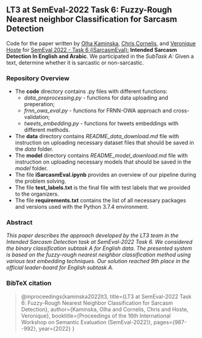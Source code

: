 ## LT3 at SemEval-2022 Task 6: Fuzzy-Rough Nearest neighbor Classification for Sarcasm Detection
Code for the paper written by [Olha Kaminska](https://scholar.google.com/citations?hl=en&user=yRgJkEwAAAAJ), [Chris Cornelis](https://scholar.google.com/citations?hl=en&user=ln46HlkAAAAJ), and [Veronique Hoste](https://scholar.google.com/citations?hl=en&user=WxOsW3IAAAAJ) for [SemEval 2022 - Task 6 (iSarcasmEval):](https://codalab.lisn.upsaclay.fr/competitions/1340) **Intended Sarcasm Detection In English and Arabic**. We participated in the *SubTask A:* Given a text, determine whether it is sarcastic or non-sarcastic.

### Repository Overview ###
- The **code** directory contains .py files with different functions:
  - *data_preprocessing.py* - functions for data uploading and preperation;
  - *frnn_owa_eval.py* - functions for FRNN-OWA approach and cross-validation;
  - *tweets_embedding.py* - functions for tweets embeddings with different methods.
- The **data** directory contains *README_data_download.md* file with instruction on uploading necessary dataset files that should be saved in the *data* folder.
- The **model** directory contains *README_model_download.md* file with instruction on uploading necessary models that should be saved in the *model* folder.
- The file **iSarcasmEval.ipynb** provides an overview of our pipeline during the problem solving. 
- The file **test_labels.txt** is the final file with test labels that we provided to the organizers.
- The file **requirements.txt** contains the list of all necessary packages and versions used with the Python 3.7.4 environment.

### Abstract ###
*This paper describes the approach developed by the LT3 team in the Intended Sarcasm Detection task at SemEval-2022 Task 6. We considered the binary classification subtask A for English data. The presented system is based on the fuzzy-rough nearest neighbor classification method using various text embedding techniques. Our solution reached 9th place in the official leader-board for English subtask A.*

### BibTeX citation ###
>@inproceedings{kaminska2022lt3,
  title={LT3 at SemEval-2022 Task 6: Fuzzy-Rough Nearest Neighbor Classification for Sarcasm Detection},
  author={Kaminska, Olha and Cornelis, Chris and Hoste, Veronique},
  booktitle={Proceedings of the 16th International Workshop on Semantic Evaluation (SemEval-2022)},
  pages={987--992},
  year={2022}
}
